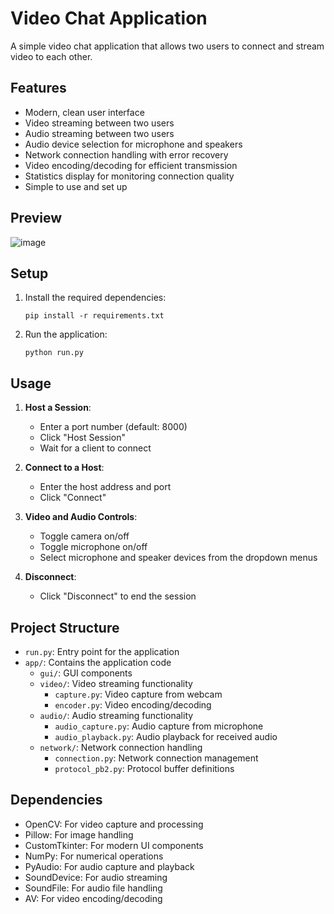 # Video Chat Application

A simple video chat application that allows two users to connect and stream video to each other.

## Features

- Modern, clean user interface
- Video streaming between two users
- Audio streaming between two users
- Audio device selection for microphone and speakers
- Network connection handling with error recovery
- Video encoding/decoding for efficient transmission
- Statistics display for monitoring connection quality
- Simple to use and set up

## Preview
![image](https://github.com/user-attachments/assets/30408775-634a-497d-9ebe-fc7035a168bb)


## Setup

1. Install the required dependencies:
   ```
   pip install -r requirements.txt
   ```

2. Run the application:
   ```
   python run.py
   ```

## Usage

1. **Host a Session**:
   - Enter a port number (default: 8000)
   - Click "Host Session"
   - Wait for a client to connect

2. **Connect to a Host**:
   - Enter the host address and port
   - Click "Connect"

3. **Video and Audio Controls**:
   - Toggle camera on/off
   - Toggle microphone on/off
   - Select microphone and speaker devices from the dropdown menus

4. **Disconnect**:
   - Click "Disconnect" to end the session

## Project Structure

- `run.py`: Entry point for the application
- `app/`: Contains the application code
  - `gui/`: GUI components
  - `video/`: Video streaming functionality
    - `capture.py`: Video capture from webcam
    - `encoder.py`: Video encoding/decoding
  - `audio/`: Audio streaming functionality
    - `audio_capture.py`: Audio capture from microphone
    - `audio_playback.py`: Audio playback for received audio
  - `network/`: Network connection handling
    - `connection.py`: Network connection management
    - `protocol_pb2.py`: Protocol buffer definitions

## Dependencies

- OpenCV: For video capture and processing
- Pillow: For image handling
- CustomTkinter: For modern UI components
- NumPy: For numerical operations
- PyAudio: For audio capture and playback
- SoundDevice: For audio streaming
- SoundFile: For audio file handling
- AV: For video encoding/decoding 
